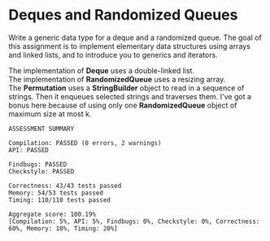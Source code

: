 # **Deques and Randomized Queues** 

Write a generic data type for a deque and a randomized queue. The goal of this assignment is to implement elementary data structures using arrays and linked lists, and to introduce you to generics and iterators.   

The implementation of **Deque** uses a double-linked list.  
The implementation of **RandomizedQueue** uses a resizing array.  
The **Permutation** uses a **StringBuilder** object to read in a sequence of strings. Then it enqueues selected strings and traverses them. I've got a bonus here because of using only one **RandomizedQueue** object of maximum size at most k.

```
ASSESSMENT SUMMARY 

Compilation: PASSED (0 errors, 2 warnings) 
API: PASSED 

Findbugs: PASSED 
Checkstyle: PASSED 

Correctness: 43/43 tests passed 
Memory: 54/53 tests passed 
Timing: 110/110 tests passed 

Aggregate score: 100.19% 
[Compilation: 5%, API: 5%, Findbugs: 0%, Checkstyle: 0%, Correctness: 60%, Memory: 10%, Timing: 20%]
```